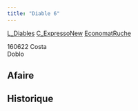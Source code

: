 ```yaml
---
title: "Diable 6"
---
```


[L_Diables](notes/equipements/L_Diables.md) [C_ExpressoNew](notes/equipements/consommables/C_ExpressoNew.md) [EconomatRuche](notes/zones/EconomatRuche.md)

160622 Costa\
Doblo

## Afaire 

## Historique